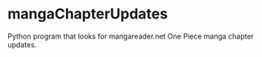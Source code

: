 # mangaChapterUpdates
Python program that looks for mangareader.net One Piece manga chapter updates. 
